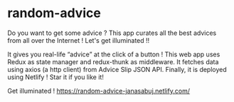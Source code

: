 # random-advice

Do you want to get some advice ? This app curates all the best advices from all over the Internet !
Let's get illuminated !!

It gives you real-life “advice” at the click of a button !
This web app uses Redux as state manager and redux-thunk as middleware.
It fetches data using axios (a http client) from Advice Slip JSON API.
Finally, it is deployed using Netlify !
Star it if you like it!

Get illuminated ! https://random-advice-janasabuj.netlify.com/
